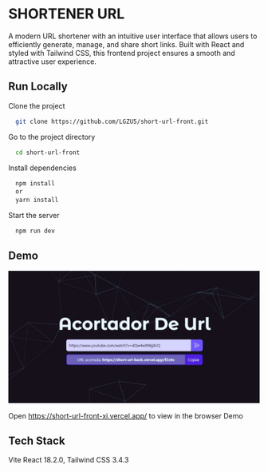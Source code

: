 
# SHORTENER URL

A modern URL shortener with an intuitive user interface that allows users to efficiently generate, manage, and share short links. Built with React and styled with Tailwind CSS, this frontend project ensures a smooth and attractive user experience.


## Run Locally

Clone the project

```bash
  git clone https://github.com/LGZU5/short-url-front.git
```

Go to the project directory

```bash
  cd short-url-front
```

Install dependencies

```bash
  npm install
  or
  yarn install
```

Start the server

```bash
  npm run dev
```


## Demo

![Project Screenshot](https://github.com/LGZU5/short-url-front/blob/master/public/exampleImage.jpg)

Open https://short-url-front-xi.vercel.app/ to view in the browser Demo


## Tech Stack

Vite
React 18.2.0, 
Tailwind CSS 3.4.3


